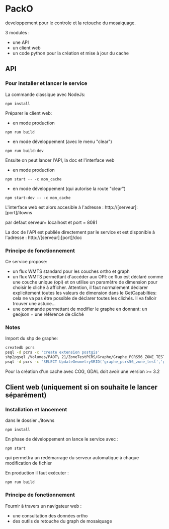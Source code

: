 # PackO
developpement pour le controle et la retouche du mosaiquage.

3 modules :
- une API
- un client web
- un code python pour la création et mise à jour du cache

## API

### Pour installer et lancer le service

La commande classique avec NodeJs:
```shell
npm install
```

Préparer le client web:
- en mode production
```shell
npm run build
```
- en mode développement (avec le menu "clear")
```shell
npm run build-dev
``` 

Ensuite on peut lancer l'API, la doc et l'interface web
- en mode production
```shell
npm start -- -c mon_cache
```
- en mode développement (qui autorise la route "clear")
```shell
npm start-dev -- -c mon_cache 
```

L'interface web est alors accesible à l'adresse : http://[serveur]:[port]/itowns

par defaut serveur= localhost et port = 8081

La doc de l'API est publiée directement par le service et est disponible à l'adresse : http://[serveur]:[port]/doc

### Principe de fonctionnement

Ce service propose: 

- un flux WMTS standard pour les couches ortho et graph
- un flux WMTS permettant d'accéder aux OPI: ce flux est déclaré comme une couche unique (opi) et on utilise un paramètre de dimension pour choisir le cliché à afficher. Attention, il faut normalement déclarer explicitement toutes les valeurs de dimension dans le GetCapabilties: cela ne va pas être possible de déclarer toutes les clichés. Il va falloir trouver une astuce... 
- une commande permettant de modifier le graphe en donnant: un geojson + une référence de cliché


### Notes

Import du shp de graphe:
```bash
createdb pcrs
psql -d pcrs -c 'create extension postgis'
shp2pgsql /Volumes/PAOT\ 21/ZoneTestPCRS/Graphe/Graphe_PCRS56_ZONE_TEST.shp | psql -d pcrs
psql -d pcrs -c "SELECT UpdateGeometrySRID('graphe_pcrs56_zone_test','geom',2154)"
```

Pour la création d'un cache avec COG, GDAL doit avoir une version >= 3.2 

## Client web (uniquement si on souhaite le lancer séparément)

### Installation et lancement

dans le dossier ./itowns
```shell
npm install
```

En phase de développement on lance le service avec :

```shell
npm start
```
qui permettra un redémarrage du serveur automatique à chaque modification de fichier

En production il faut exécuter :
```shell
npm run build
```

### Principe de fonctionnement

Fournir à travers un navigateur web :
- une consultation des données ortho
- des outils de retouche du graph de mosaiquage

